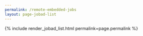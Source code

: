 ```yaml
---
permalink: /remote-embedded-jobs
layout: page-jobad-list
---
```

{% include render_jobad_list.html permalink=page.permalink %}

